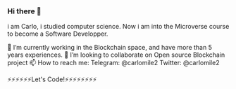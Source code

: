 ### Hi there 👋
i am Carlo, i studied computer science. Now i am into the Microverse course to become a Software Developper. 

🔭 I’m currently working in the Blockchain space, and have more than 5 years experiences.
👯 I’m looking to collaborate on Open source Blockchain project
📫 How to reach me: 
Telegram: @carlomile2
Twitter: @carlomile2

⚡⚡⚡⚡⚡⚡Let's Code!⚡⚡⚡⚡⚡⚡⚡⚡

<!--
**carlomile2/carlomile2** is a ✨ _special_ ✨ repository because its `README.md` (this file) appears on your GitHub profile.

Here are some ideas to get you started:

- 🔭 I’m currently working on ...
- 🌱 I’m currently learning ...
- 👯 I’m looking to collaborate on ...
- 🤔 I’m looking for help with ...
- 💬 Ask me about ...
- 📫 How to reach me: ...
- 😄 Pronouns: ...
- ⚡ Fun fact: ...
-->
